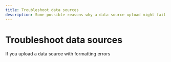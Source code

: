 ```yaml
---
title: Troubleshoot data sources
description: Some possible reasons why a data source upload might fail and how to resolve it.
---
```


# Troubleshoot data sources

If you upload a data source with formatting errors